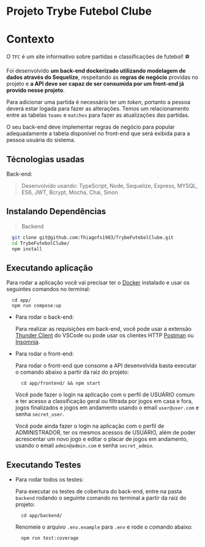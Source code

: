 # Projeto Trybe Futebol Clube

# Contexto
O `TFC` é um site informativo sobre partidas e classificações de futebol! ⚽️

  Foi desenvolvido **um back-end dockerizado utilizando modelagem de dados através do Sequelize**, respeitando as **regras de negócio** providas no projeto e **a API deve ser capaz de ser consumida por um front-end já provido nesse projeto**.

  Para adicionar uma partida é necessário ter um _token_, portanto a pessoa deverá estar logada para fazer as alterações. Temos um relacionamento entre as tabelas `teams` e `matches` para fazer as atualizações das partidas.

  O seu back-end deve implementar regras de negócio para popular adequadamente a tabela disponível no front-end que será exibida para a pessoa usuária do sistema.

## Técnologias usadas

Back-end:
> Desenvolvido usando: TypeScript, Node, Sequelize, Express, MYSQL, ES6, JWT, Bcrypt, Mocha, Chai, Sinon


## Instalando Dependências

> Backend
```bash
  git clone git@github.com:Thiagofs1983/TrybeFutebolClube.git
  cd TrybeFutebolClube/ 
  npm install
``` 

## Executando aplicação

Para rodar a aplicação você vai precisar ter o [Docker](https://docs.docker.com/engine/install/ubuntu/) instalado e usar os seguintes comandos no terminal:

```
  cd app/
  npm run compose:up
```

* Para rodar o back-end:

  Para realizar as requisições em back-end, você pode usar a extensão [Thunder Client](https://www.thunderclient.com/) do VSCode ou pode usar os clientes HTTP [Postman](https://www.postman.com/) ou [Insomnia](https://insomnia.rest/).
  

* Para rodar o front-end:

  Para rodar o front-end que consome a API desenvolvida basta executar o comando abaixo a partir da raiz do projeto:

  ```
    cd app/frontend/ && npm start
  ```
  Você pode fazer o login na aplicação com o perfil de USUÁRIO comum e ter acesso a classificação geral ou filtrada por jogos em casa e fora, jogos finalizados e jogos em andamento usando o email `user@user.com` e senha `secret_user`.
  
  Você pode ainda fazer o login na aplicação com o perfil de ADMINISTRADOR, ter os mesmos acessos de USUÁRIO, além de poder acrescentar um novo jogo e editar o placar de jogos em andamento, usando o email `admin@admin.com` e senha `secret_admin`.

## Executando Testes

* Para rodar todos os testes:

  Para executar os testes de cobertura do back-end, entre na pasta `backend` rodando o seguinte comando no terminal a partir da raiz do projeto:

  ```
    cd app/backend/
  ```
  Renomeie o arquivo `.env.example` para `.env` e rode o comando abaixo:
  
  ```
    npm run test:coverage
  ```
